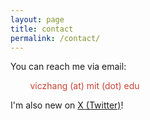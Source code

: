 ```yaml
---
layout: page
title: contact
permalink: /contact/
---
```


You can reach me via email:

&nbsp;&nbsp;&nbsp;&nbsp;&nbsp;&nbsp;&nbsp;&nbsp;<span style="color:#CB4335">viczhang (at) mit (dot) edu</span>

I'm also new on [X (Twitter)](https://twitter.com/JiaqiZhangVic)! 

